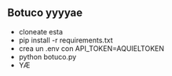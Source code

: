 ## Botuco yyyyae

- cloneate esta
- pip install -r requirements.txt
- crea un .env con API_TOKEN=AQUIELTOKEN
- python botuco.py
- YÆ
